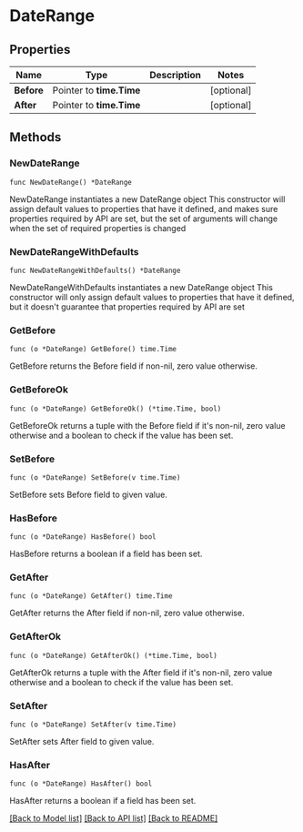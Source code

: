 # DateRange

## Properties

Name | Type | Description | Notes
------------ | ------------- | ------------- | -------------
**Before** | Pointer to **time.Time** |  | [optional] 
**After** | Pointer to **time.Time** |  | [optional] 

## Methods

### NewDateRange

`func NewDateRange() *DateRange`

NewDateRange instantiates a new DateRange object
This constructor will assign default values to properties that have it defined,
and makes sure properties required by API are set, but the set of arguments
will change when the set of required properties is changed

### NewDateRangeWithDefaults

`func NewDateRangeWithDefaults() *DateRange`

NewDateRangeWithDefaults instantiates a new DateRange object
This constructor will only assign default values to properties that have it defined,
but it doesn't guarantee that properties required by API are set

### GetBefore

`func (o *DateRange) GetBefore() time.Time`

GetBefore returns the Before field if non-nil, zero value otherwise.

### GetBeforeOk

`func (o *DateRange) GetBeforeOk() (*time.Time, bool)`

GetBeforeOk returns a tuple with the Before field if it's non-nil, zero value otherwise
and a boolean to check if the value has been set.

### SetBefore

`func (o *DateRange) SetBefore(v time.Time)`

SetBefore sets Before field to given value.

### HasBefore

`func (o *DateRange) HasBefore() bool`

HasBefore returns a boolean if a field has been set.

### GetAfter

`func (o *DateRange) GetAfter() time.Time`

GetAfter returns the After field if non-nil, zero value otherwise.

### GetAfterOk

`func (o *DateRange) GetAfterOk() (*time.Time, bool)`

GetAfterOk returns a tuple with the After field if it's non-nil, zero value otherwise
and a boolean to check if the value has been set.

### SetAfter

`func (o *DateRange) SetAfter(v time.Time)`

SetAfter sets After field to given value.

### HasAfter

`func (o *DateRange) HasAfter() bool`

HasAfter returns a boolean if a field has been set.


[[Back to Model list]](../README.md#documentation-for-models) [[Back to API list]](../README.md#documentation-for-api-endpoints) [[Back to README]](../README.md)


